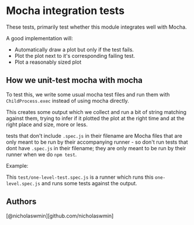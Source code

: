# Mocha integration tests

These tests, primarily test whether this module integrates well with Mocha.

A good implementation will:

- Automatically draw a plot but only if the test fails.
- Plot the plot next to it's corresponding failing test.
- Plot a reasonably sized plot

## How we unit-test mocha with mocha

To test this, we write some usual mocha test files and run them with
`ChildProcess.exec` instead of using mocha directly.

This creates some output which we collect and run a bit of string matching
against them, trying to infer if it plotted the plot at the right time
and at the right place and size, more or less.

tests that don't include `.spec.js` in their filename are Mocha files that
are only meant to be run by their accompanying runner - so don't run tests
that dont have `.spec.js` in their filename; they are only meant to be run
by their runner when we do `npm test`.

Example:

This `test/one-level-test.spec.js` is a runner which runs this
`one-level.spec.js` and runs some tests against the output.

## Authors

[@nicholaswmin][github.com/nicholaswmin]
